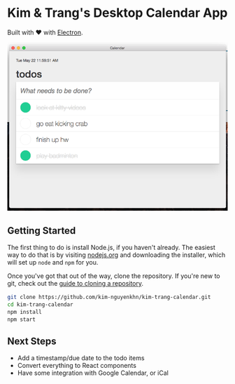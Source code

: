 # Kim & Trang's Desktop Calendar App

Built with ❤️ with [Electron](https://electronjs.org/).

<kbd>![Todo App Screenshot](DOCS/todos_screenshot.png)</kbd>

## Getting Started

The first thing to do is install Node.js, if you haven't already. The easiest
way to do that is by visiting [nodejs.org](https://nodejs.org) and downloading
the installer, which will set up `node` and `npm` for you.

Once you've got that out of the way, clone the repository. If you're new to
git, check out the
[guide to cloning a repository](https://help.github.com/articles/cloning-a-repository/).

```sh
git clone https://github.com/kim-nguyenkhn/kim-trang-calendar.git
cd kim-trang-calendar
npm install
npm start
```

## Next Steps

- Add a timestamp/due date to the todo items
- Convert everything to React components
- Have some integration with Google Calendar, or iCal